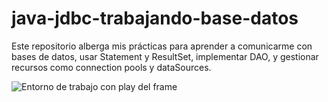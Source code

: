 # java-jdbc-trabajando-base-datos
Este repositorio alberga mis prácticas para aprender a comunicarme con bases de datos, usar Statement y ResultSet, implementar DAO, y gestionar recursos como connection pools y dataSources.

![Entorno de trabajo con play del frame]([https://picsum.photos/800/600](https://github.com/melagora/java-jdbc-trabajando-base-datos/blob/main/java-jdbc-trabajando-base-datos.png?raw=true)https://github.com/melagora/java-jdbc-trabajando-base-datos/blob/main/java-jdbc-trabajando-base-datos.png?raw=true)
